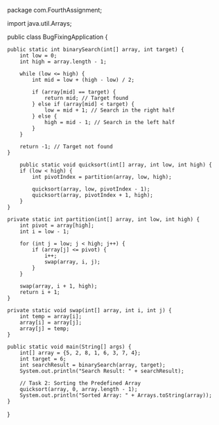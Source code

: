 package com.FourthAssignment;


import java.util.Arrays;
 
public class BugFixingApplication {
 
    public static int binarySearch(int[] array, int target) {
        int low = 0;
        int high = array.length - 1;
 
        while (low <= high) {
            int mid = low + (high - low) / 2;
 
            if (array[mid] == target) {
                return mid; // Target found
            } else if (array[mid] < target) {
                low = mid + 1; // Search in the right half
            } else {
                high = mid - 1; // Search in the left half
            }
        }
 
        return -1; // Target not found
    }
 
        public static void quicksort(int[] array, int low, int high) {
        if (low < high) {
            int pivotIndex = partition(array, low, high);
 
            quicksort(array, low, pivotIndex - 1);
            quicksort(array, pivotIndex + 1, high);
        }
    }
 
    private static int partition(int[] array, int low, int high) {
        int pivot = array[high];
        int i = low - 1;
 
        for (int j = low; j < high; j++) {
            if (array[j] <= pivot) {
                i++;
                swap(array, i, j);
            }
        }
 
        swap(array, i + 1, high);
        return i + 1;
    }
 
    private static void swap(int[] array, int i, int j) {
        int temp = array[i];
        array[i] = array[j];
        array[j] = temp;
    }
 
    public static void main(String[] args) {
        int[] array = {5, 2, 8, 1, 6, 3, 7, 4};
        int target = 6;
        int searchResult = binarySearch(array, target);
        System.out.println("Search Result: " + searchResult);
 
        // Task 2: Sorting the Predefined Array
        quicksort(array, 0, array.length - 1);
        System.out.println("Sorted Array: " + Arrays.toString(array));
    }
}
